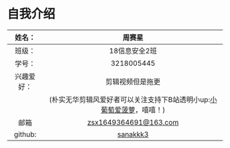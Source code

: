 自我介绍
===
|姓名：|周赛星|
|:--:|:--:|
|班级：|18信息安全2班|
|学号：|3218005445|
|兴趣爱好：|剪辑视频但是拖更|
||(朴实无华剪辑风爱好者可以关注支持下B站透明小up:[小葡萄爱菠萝](https://space.bilibili.com/14935644)，嘻嘻！)|
|邮箱|zsx1649364691@163.com|
|github:|[sanakkk3](https://github.com/Sanakkk3)|

